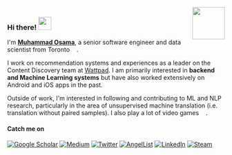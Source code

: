 <img align="right" width="75" height="75" src="https://image.flaticon.com/icons/svg/3093/3093930.svg" />

### Hi there! <img src="https://emojis.slackmojis.com/emojis/images/1536351075/4594/blob-wave.gif" width="30"/>

I'm [**Muhammad Osama**](https://osama.dev), a senior software engineer and data scientist from 
Toronto <img src="https://image.flaticon.com/icons/svg/3093/3093906.svg" width="12"/>.

I work on recommendation systems and experiences as a leader on the Content Discovery
team at [Wattpad](http://company.wattpad.com/). I am primarily interested in **backend and 
Machine Learning systems** but have also worked extensively on Android and iOS apps in the past.

Outside of work, I'm interested in following and contributing to ML and NLP research, 
particularly in the area of unsupervised machine translation (i.e. translation without paired samples).
I also play a lot of video games <img src="https://image.flaticon.com/icons/svg/686/686589.svg" width="12"/>.

#### Catch me on  
[<img alt="Google Scholar" src="https://img.shields.io/badge/Google%20Scholar-%234885ED.svg?&style=for-the-badge&logo=Google%20Scholar&logoColor=white" />](https://scholar.google.com/citations?user=Un736ecAAAAJ)
[<img alt="Medium" src="https://img.shields.io/badge/Medium-%23000000.svg?&style=for-the-badge&logo=Medium&logoColor=white" />](https://medium.com/@osama.dev)
[<img alt="Twitter" src="https://img.shields.io/badge/Twitter-%2300ACEE.svg?&style=for-the-badge&logo=Twitter&logoColor=white" />](https://twitter.com/n0shadow)
[<img alt="AngelList" src="https://img.shields.io/badge/AngelList-%23000000.svg?&style=for-the-badge&logo=AngelList&logoColor=white" />](https://angel.co/muhammad-osama-3)
[<img alt="LinkedIn" src="https://img.shields.io/badge/LinkedIn-%230E76A8.svg?&style=for-the-badge&logo=LinkedIn&logoColor=white" />](https://linkedin.com/in/mcode)
[<img alt="Steam" src="https://img.shields.io/badge/Steam-%2312100E.svg?&style=for-the-badge&logo=Steam&logoColor=white" />](https://steamcommunity.com/id/n0shadow)

<!--
**osama/osama** is a ✨ _special_ ✨ repository because its `README.md` (this file) appears on your GitHub profile.

Here are some ideas to get you started:

- 🔭 I’m currently working on ...
- 🌱 I’m currently learning ...
- 👯 I’m looking to collaborate on ...
- 🤔 I’m looking for help with ...
- 💬 Ask me about ...
- 📫 How to reach me: ...
- 😄 Pronouns: ...
- ⚡ Fun fact: ...
-->
